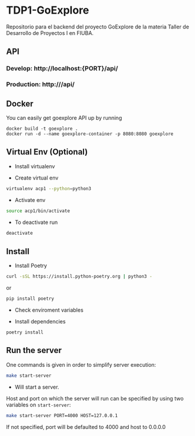 # TDP1-GoExplore

Repositorio para el backend del proyecto GoExplore de la materia Taller de Desarrollo de Proyectos I en FIUBA.


## API

### Develop: http://localhost:{PORT}/api/
### Production: http:///api/

## Docker

You can easily get goexplore API up by running

```
docker build -t goexplore .
docker run -d --name goexplore-container -p 8080:8080 goexplore

```

## Virtual Env (Optional)

- Install virtualenv

- Create virtual env

```bash
virtualenv acp1 --python=python3
```

- Activate env

```bash
source acp1/bin/activate
```

- To deactivate run

```bash
deactivate
```


## Install

- Install Poetry

```bash
curl -sSL https://install.python-poetry.org | python3 -
```

or

```bash
pip install poetry
```

- Check enviroment variables

- Install dependencies

```
poetry install
```


## Run the server

One commands is given in order to simplify server execution:

```bash
make start-server
```

* Will start a server.

Host and port on which the server will run can be specified by using two variables on  `start-server`:

```bash
make start-server PORT=4000 HOST=127.0.0.1
```

If not specified, port will be defaulted to 4000 and host to 0.0.0.0

